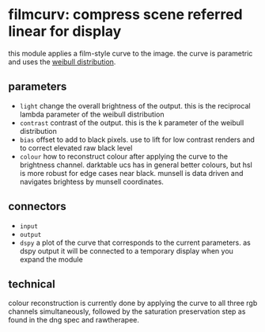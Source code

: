 # filmcurv: compress scene referred linear for display

this module applies a film-style curve to the image.
the curve is parametric and uses the [weibull distribution](https://en.wikipedia.org/wiki/Weibull_distribution).

## parameters

* `light` change the overall brightness of the output. this is the reciprocal lambda parameter of the weibull distribution
* `contrast` contrast of the output. this is the k parameter of the weibull distribution
* `bias` offset to add to black pixels. use to lift for low contrast renders and to correct elevated raw black level
* `colour` how to reconstruct colour after applying the curve to the brightness channel. darktable ucs has in general better colours, but hsl is more robust for edge cases near black. munsell is data driven and navigates brightess by munsell coordinates.

## connectors

* `input`
* `output`
* `dspy` a plot of the curve that corresponds to the current parameters. as dspy output it will be connected
   to a temporary display when you expand the module

## technical

colour reconstruction is currently done by applying the curve to 
all three rgb channels simultaneously, followed by the saturation
preservation step as found in the dng spec and rawtherapee.
